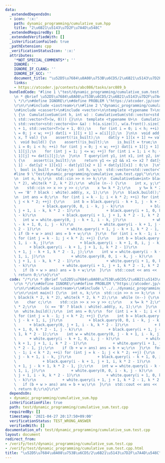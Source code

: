 ```yaml
---
data:
  _extendedDependsOn:
  - icon: ':x:'
    path: dynamic_programming/cumulative_sum.hpp
    title: "2\u6B21\u5143\u7D2F\u7A4D\u548C"
  _extendedRequiredBy: []
  _extendedVerifiedWith: []
  _isVerificationFailed: true
  _pathExtension: cpp
  _verificationStatusIcon: ':x:'
  attributes:
    '*NOT_SPECIAL_COMMENTS*': ''
    IGNORE: ''
    IGNORE_IF_CLANG: ''
    IGNORE_IF_GCC: ''
    document_title: "\u52D5\u7684\u8A08\u753B\u6CD5/2\u6B21\u5143\u7D2F\u7A4D\u548C"
    links:
    - https://atcoder.jp/contests/abc086/tasks/arc089_b
  bundledCode: "#line 1 \"test/dynamic_programming/cumulative_sum.test.cpp\"\n/*\r\
    \n * @brief \u52D5\u7684\u8A08\u753B\u6CD5/2\u6B21\u5143\u7D2F\u7A4D\u548C\r\n\
    \ */\r\n#define IGNORE\r\n#define PROBLEM \"https://atcoder.jp/contests/abc086/tasks/arc089_b\"\
    \r\n\r\n#include <iostream>\r\n#line 2 \"dynamic_programming/cumulative_sum.hpp\"\
    \n#include <cassert>\n#include <vector>\n\ntemplate <typename T>\nstruct CumulativeSum\
    \ {\n  CumulativeSum(int h, int w) : CumulativeSum(std::vector<std::vector<T>>(h,\
    \ std::vector<T>(w, 0))) {}\n\n  template <typename U>\n  CumulativeSum(const\
    \ std::vector<std::vector<U>> &a) : h(a.size()), w(a.front().size()) {\n    dat.assign(h\
    \ + 1, std::vector<T>(w + 1, 0));\n    for (int i = 0; i < h; ++i) for (int j\
    \ = 0; j < w; ++j) dat[i + 1][j + 1] = a[i][j];\n  }\n\n  void add(int y, int\
    \ x, T val) {\n    assert(!is_built);\n    dat[y + 1][x + 1] += val;\n  }\n\n\
    \  void build() {\n    assert(!is_built);\n    is_built = true;\n    for (int\
    \ i = 0; i < h; ++i) for (int j = 0; j < w; ++j) dat[i + 1][j + 1] += dat[i +\
    \ 1][j];\n    for (int j = 1; j <= w; ++j) for (int i = 1; i < h; ++i) dat[i +\
    \ 1][j] += dat[i][j];\n  }\n\n  T query(int y1, int x1, int y2, int x2) const\
    \ {\n    assert(is_built);\n    return y1 <= y2 && x1 <= x2 ? dat[y2 + 1][x2 +\
    \ 1] - dat[y2 + 1][x1] - dat[y1][x2 + 1] + dat[y1][x1] : 0;\n  }\n\nprivate:\n\
    \  bool is_built = false;\n  int h, w;\n  std::vector<std::vector<T>> dat;\n};\n\
    #line 9 \"test/dynamic_programming/cumulative_sum.test.cpp\"\n\r\nint main() {\r\
    \n  int n, k;\r\n  std::cin >> n >> k;\r\n  CumulativeSum<int> black(k * 2, k\
    \ * 2), white(k * 2, k * 2);\r\n  while (n--) {\r\n    int x, y;\r\n    char c;\r\
    \n    std::cin >> x >> y >> c;\r\n    x %= k * 2;\r\n    y %= k * 2;\r\n    (c\
    \ == 'B' ? black : white).add(y, x, 1);\r\n  }\r\n  black.build();\r\n  white.build();\r\
    \n  int ans = 0;\r\n  for (int i = k - 1; i < k * 2; ++i) for (int j = k - 1;\
    \ j < k * 2; ++j) {\r\n    int b = black.query(i - k + 1, j - k + 1, i, j)\r\n\
    \            + black.query(0, 0, i - k, j - k)\r\n            + black.query(0,\
    \ j + 1, i - k, k * 2 - 1)\r\n            + black.query(i + 1, 0, k * 2 - 1, j\
    \ - k)\r\n            + black.query(i + 1, j + 1, k * 2 - 1, k * 2 - 1);\r\n \
    \   int w = white.query(0, j - k + 1, i - k, j)\r\n            + white.query(i\
    \ - k + 1, 0, i, j - k)\r\n            + white.query(i - k + 1, j + 1, i, k *\
    \ 2 - 1)\r\n            + white.query(i + 1, j - k + 1, k * 2 - 1, j);\r\n   \
    \ if (b + w > ans) ans = b + w;\r\n  }\r\n  for (int i = k - 1; i < k * 2; ++i)\
    \ for (int j = k - 1; j < k * 2; ++j) {\r\n    int b = black.query(0, j - k +\
    \ 1, i - k, j)\r\n            + black.query(i - k + 1, 0, i, j - k)\r\n      \
    \      + black.query(i - k + 1, j + 1, i, k * 2 - 1)\r\n            + black.query(i\
    \ + 1, j - k + 1, k * 2 - 1, j);\r\n    int w = white.query(i - k + 1, j - k +\
    \ 1, i, j)\r\n            + white.query(0, 0, i - k, j - k)\r\n            + white.query(0,\
    \ j + 1, i - k, k * 2 - 1)\r\n            + white.query(i + 1, 0, k * 2 - 1, j\
    \ - k)\r\n            + white.query(i + 1, j + 1, k * 2 - 1, k * 2 - 1);\r\n \
    \   if (b + w > ans) ans = b + w;\r\n  }\r\n  std::cout << ans << '\\n';\r\n \
    \ return 0;\r\n}\r\n"
  code: "/*\r\n * @brief \u52D5\u7684\u8A08\u753B\u6CD5/2\u6B21\u5143\u7D2F\u7A4D\u548C\
    \r\n */\r\n#define IGNORE\r\n#define PROBLEM \"https://atcoder.jp/contests/abc086/tasks/arc089_b\"\
    \r\n\r\n#include <iostream>\r\n#include \"../../dynamic_programming/cumulative_sum.hpp\"\
    \r\n\r\nint main() {\r\n  int n, k;\r\n  std::cin >> n >> k;\r\n  CumulativeSum<int>\
    \ black(k * 2, k * 2), white(k * 2, k * 2);\r\n  while (n--) {\r\n    int x, y;\r\
    \n    char c;\r\n    std::cin >> x >> y >> c;\r\n    x %= k * 2;\r\n    y %= k\
    \ * 2;\r\n    (c == 'B' ? black : white).add(y, x, 1);\r\n  }\r\n  black.build();\r\
    \n  white.build();\r\n  int ans = 0;\r\n  for (int i = k - 1; i < k * 2; ++i)\
    \ for (int j = k - 1; j < k * 2; ++j) {\r\n    int b = black.query(i - k + 1,\
    \ j - k + 1, i, j)\r\n            + black.query(0, 0, i - k, j - k)\r\n      \
    \      + black.query(0, j + 1, i - k, k * 2 - 1)\r\n            + black.query(i\
    \ + 1, 0, k * 2 - 1, j - k)\r\n            + black.query(i + 1, j + 1, k * 2 -\
    \ 1, k * 2 - 1);\r\n    int w = white.query(0, j - k + 1, i - k, j)\r\n      \
    \      + white.query(i - k + 1, 0, i, j - k)\r\n            + white.query(i -\
    \ k + 1, j + 1, i, k * 2 - 1)\r\n            + white.query(i + 1, j - k + 1, k\
    \ * 2 - 1, j);\r\n    if (b + w > ans) ans = b + w;\r\n  }\r\n  for (int i = k\
    \ - 1; i < k * 2; ++i) for (int j = k - 1; j < k * 2; ++j) {\r\n    int b = black.query(0,\
    \ j - k + 1, i - k, j)\r\n            + black.query(i - k + 1, 0, i, j - k)\r\n\
    \            + black.query(i - k + 1, j + 1, i, k * 2 - 1)\r\n            + black.query(i\
    \ + 1, j - k + 1, k * 2 - 1, j);\r\n    int w = white.query(i - k + 1, j - k +\
    \ 1, i, j)\r\n            + white.query(0, 0, i - k, j - k)\r\n            + white.query(0,\
    \ j + 1, i - k, k * 2 - 1)\r\n            + white.query(i + 1, 0, k * 2 - 1, j\
    \ - k)\r\n            + white.query(i + 1, j + 1, k * 2 - 1, k * 2 - 1);\r\n \
    \   if (b + w > ans) ans = b + w;\r\n  }\r\n  std::cout << ans << '\\n';\r\n \
    \ return 0;\r\n}\r\n"
  dependsOn:
  - dynamic_programming/cumulative_sum.hpp
  isVerificationFile: true
  path: test/dynamic_programming/cumulative_sum.test.cpp
  requiredBy: []
  timestamp: '2021-04-27 20:17:50+09:00'
  verificationStatus: TEST_WRONG_ANSWER
  verifiedWith: []
documentation_of: test/dynamic_programming/cumulative_sum.test.cpp
layout: document
redirect_from:
- /verify/test/dynamic_programming/cumulative_sum.test.cpp
- /verify/test/dynamic_programming/cumulative_sum.test.cpp.html
title: "\u52D5\u7684\u8A08\u753B\u6CD5/2\u6B21\u5143\u7D2F\u7A4D\u548C"
---
```

